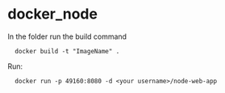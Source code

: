 # docker_node

In the folder run the build command

```
  docker build -t "ImageName" .
```

Run:
```
  docker run -p 49160:8080 -d <your username>/node-web-app
```
